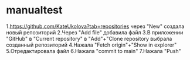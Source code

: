 # manualtest
1.https://github.com/KateUkolova?tab=repositories через "New" создала новый репозиторий
2.Через "Add file" добавила файл
3.В приложении "GitHub" в "Current repository" в "Add"+"Clone repository выбрала созданный репозиторий
4.Нажала "Fetch origin"+"Show in explorer"
5.Отредактировала файл
6.Нажала "commit to main"
7.Нажала "Push"
